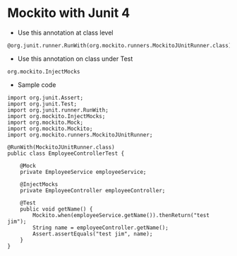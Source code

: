 # Mockito with Junit 4
* Use this annotation at class level
```
@org.junit.runner.RunWith(org.mockito.runners.MockitoJUnitRunner.class)
```
* Use this annotation on class under Test
```
org.mockito.InjectMocks
```
* Sample code
```
import org.junit.Assert;
import org.junit.Test;
import org.junit.runner.RunWith;
import org.mockito.InjectMocks;
import org.mockito.Mock;
import org.mockito.Mockito;
import org.mockito.runners.MockitoJUnitRunner;

@RunWith(MockitoJUnitRunner.class)
public class EmployeeControllerTest {

	@Mock
	private EmployeeService employeeService;

	@InjectMocks
	private EmployeeController employeeController;

	@Test
	public void getName() {
		Mockito.when(employeeService.getName()).thenReturn("test jim");
		String name = employeeController.getName();
		Assert.assertEquals("test jim", name);
	}
}
```